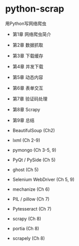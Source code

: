 # python-scrap
用Python写网络爬虫

* 第1章 网络爬虫简介
* 第2章 数据抓取
* 第3章 下载缓存
* 第4章 并发下载
* 第5章 动态内容
* 第6章 表单交互
* 第7章 验证码处理
* 第8章 Scrapy
* 第9章 总结

* BeautifulSoup (Ch2)
* lxml (Ch 2-9)
* pymongo (Ch 3-5, 9)
* PyQt / PySide (Ch 5)
* ghost (Ch 5)
* Selenium WebDriver (Ch 5, 9)
* mechanize (Ch 6)
* PIL / pillow (Ch 7)
* Pytesseract (Ch 7)
* scrapy (Ch 8)
* portia (Ch 8)
* scrapely (Ch 8)
